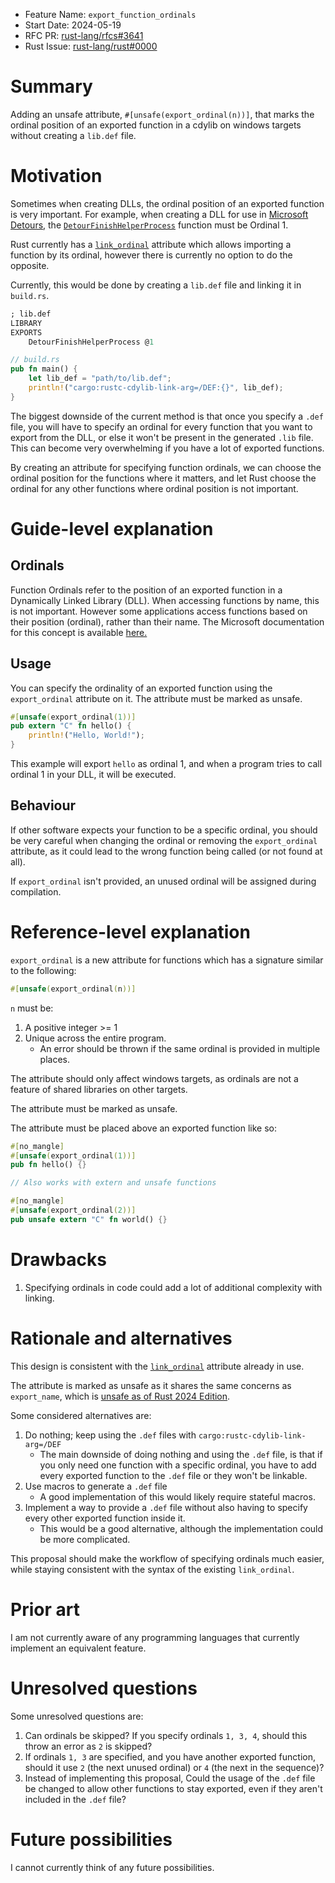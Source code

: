 - Feature Name: `export_function_ordinals`
- Start Date: 2024-05-19
- RFC PR: [rust-lang/rfcs#3641](https://github.com/rust-lang/rfcs/pull/3641)
- Rust Issue: [rust-lang/rust#0000](https://github.com/rust-lang/rust/issues/0000)

# Summary
[summary]: #summary

Adding an unsafe attribute, `#[unsafe(export_ordinal(n))]`, that marks the ordinal position of an exported function in a cdylib on windows targets without creating a `lib.def` file.

# Motivation
[motivation]: #motivation

Sometimes when creating DLLs, the ordinal position of an exported function is very important. For example, when creating a DLL for use in [Microsoft Detours](https://github.com/microsoft/Detours/), the [`DetourFinishHelperProcess`](https://github.com/microsoft/Detours/wiki/DetourFinishHelperProcess) function must be Ordinal 1.

Rust currently has a [`link_ordinal`](https://doc.rust-lang.org/reference/items/external-blocks.html#the-link_ordinal-attribute) attribute which allows importing a function by its ordinal, however there is currently no option to do the opposite.

Currently, this would be done by creating a `lib.def` file and linking it in `build.rs`.

```def
; lib.def
LIBRARY
EXPORTS
    DetourFinishHelperProcess @1
```

```rs
// build.rs
pub fn main() {
    let lib_def = "path/to/lib.def";
    println!("cargo:rustc-cdylib-link-arg=/DEF:{}", lib_def);
}
```

The biggest downside of the current method is that once you specify a `.def` file, you will have to specify an ordinal for every function that you want to export from the DLL, or else it won't be present in the generated `.lib` file. This can become very overwhelming if you have a lot of exported functions.

By creating an attribute for specifying function ordinals, we can choose the ordinal position for the functions where it matters, and let Rust choose the ordinal for any other functions where ordinal position is not important.

# Guide-level explanation
[guide-level-explanation]: #guide-level-explanation

## Ordinals

Function Ordinals refer to the position of an exported function in a Dynamically Linked Library (DLL). When accessing functions by name, this is not important. However some applications access functions based on their position (ordinal), rather than their name. The Microsoft documentation for this concept is available [here.](https://learn.microsoft.com/en-us/cpp/build/exporting-functions-from-a-dll-by-ordinal-rather-than-by-name)

## Usage

You can specify the ordinality of an exported function using the `export_ordinal` attribute on it. The attribute must be marked as unsafe.

```rs
#[unsafe(export_ordinal(1))]
pub extern "C" fn hello() {
    println!("Hello, World!");
}
```

This example will export `hello` as ordinal 1, and when a program tries to call ordinal 1 in your DLL, it will be executed.

## Behaviour

If other software expects your function to be a specific ordinal, you should be very careful when changing the ordinal or removing the `export_ordinal` attribute, as it could lead to the wrong function being called (or not found at all).

If `export_ordinal` isn't provided, an unused ordinal will be assigned during compilation.

# Reference-level explanation
[reference-level-explanation]: #reference-level-explanation

`export_ordinal` is a new attribute for functions which has a signature similar to the following:

```rs
#[unsafe(export_ordinal(n))]
```

`n` must be:

1. A positive integer >= 1
2. Unique across the entire program.
   - An error should be thrown if the same ordinal is provided in multiple places.

The attribute should only affect windows targets, as ordinals are not a feature of shared libraries on other targets.

The attribute must be marked as unsafe.

The attribute must be placed above an exported function like so:

```rs
#[no_mangle]
#[unsafe(export_ordinal(1))]
pub fn hello() {}

// Also works with extern and unsafe functions

#[no_mangle]
#[unsafe(export_ordinal(2))]
pub unsafe extern "C" fn world() {}
```

# Drawbacks
[drawbacks]: #drawbacks

1. Specifying ordinals in code could add a lot of additional complexity with linking.

# Rationale and alternatives
[rationale-and-alternatives]: #rationale-and-alternatives

This design is consistent with the [`link_ordinal`](https://doc.rust-lang.org/reference/items/external-blocks.html#the-link_ordinal-attribute) attribute already in use.

The attribute is marked as unsafe as it shares the same concerns as `export_name`, which is [unsafe as of Rust 2024 Edition](https://github.com/ehuss/edition-guide/blob/b80cba8af64a9c52d56f7081c764e5396e406f6c/src/rust-2024/unsafe-attributes.md).

Some considered alternatives are:

1. Do nothing; keep using the `.def` files with `cargo:rustc-cdylib-link-arg=/DEF`
    - The main downside of doing nothing and using the `.def` file, is that if you only need one function with a specific ordinal, you have to add every exported function to the `.def` file or they won't be linkable.
2. Use macros to generate a `.def` file
    - A good implementation of this would likely require stateful macros.
3. Implement a way to provide a `.def` file without also having to specify every other exported function inside it.
    - This would be a good alternative, although the implementation could be more complicated.

This proposal should make the workflow of specifying ordinals much easier, while staying consistent with the syntax of the existing `link_ordinal`.

# Prior art
[prior-art]: #prior-art

I am not currently aware of any programming languages that currently implement an equivalent feature.

# Unresolved questions
[unresolved-questions]: #unresolved-questions

Some unresolved questions are:
1. Can ordinals be skipped? If you specify ordinals `1, 3, 4`, should this throw an error as `2` is skipped?
2. If ordinals `1, 3` are specified, and you have another exported function, should it use `2` (the next unused ordinal) or `4` (the next in the sequence)?
3. Instead of implementing this proposal, Could the usage of the `.def` file be changed to allow other functions to stay exported, even if they aren't included in the `.def` file?

# Future possibilities
[future-possibilities]: #future-possibilities

I cannot currently think of any future possibilities.
